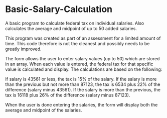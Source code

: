 Basic-Salary-Calculation
========================

A basic program to calculate federal tax on individual salaries. Also calculates the average and midpoint of up to 50 added salaries.

This program was created as part of an assessment for a limited amount of time. 
This code therefore is not the cleanest and possibly needs to be greatly improved.

The form allows the user to enter salary values (up to 50) which are stored in an array.
When each value is entered, the federal tax for that specific value is calculated and display. 
The calculations are based on the following:

If salary is 43561 or less, the tax is 15% of the salary.
If the salary is more than the previous but not more than 87123, the tax is 6534 plus 22% of the difference (salary minus 43561).
If the salary is  more than the previous, the tax is 16118 plus 26% of the difference (salary minus 87123).

When the user is done entering the salaries, the form will display both the average and midpoint of the salaries.
